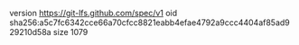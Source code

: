 version https://git-lfs.github.com/spec/v1
oid sha256:a5c7fc6342cce66a70cfcc8821eabb4efae4792a9ccc4404af85ad929210d58a
size 1079
